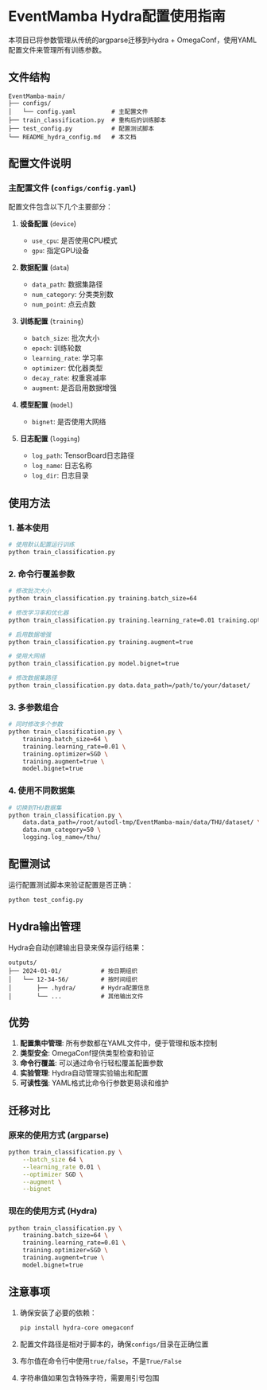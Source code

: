 # EventMamba Hydra配置使用指南

本项目已将参数管理从传统的argparse迁移到Hydra + OmegaConf，使用YAML配置文件来管理所有训练参数。

## 文件结构

```
EventMamba-main/
├── configs/
│   └── config.yaml          # 主配置文件
├── train_classification.py  # 重构后的训练脚本
├── test_config.py           # 配置测试脚本
└── README_hydra_config.md   # 本文档
```

## 配置文件说明

### 主配置文件 (`configs/config.yaml`)

配置文件包含以下几个主要部分：

1. **设备配置** (`device`)
   - `use_cpu`: 是否使用CPU模式
   - `gpu`: 指定GPU设备

2. **数据配置** (`data`)
   - `data_path`: 数据集路径
   - `num_category`: 分类类别数
   - `num_point`: 点云点数

3. **训练配置** (`training`)
   - `batch_size`: 批次大小
   - `epoch`: 训练轮数
   - `learning_rate`: 学习率
   - `optimizer`: 优化器类型
   - `decay_rate`: 权重衰减率
   - `augment`: 是否启用数据增强

4. **模型配置** (`model`)
   - `bignet`: 是否使用大网络

5. **日志配置** (`logging`)
   - `log_path`: TensorBoard日志路径
   - `log_name`: 日志名称
   - `log_dir`: 日志目录

## 使用方法

### 1. 基本使用

```bash
# 使用默认配置运行训练
python train_classification.py
```

### 2. 命令行覆盖参数

```bash
# 修改批次大小
python train_classification.py training.batch_size=64

# 修改学习率和优化器
python train_classification.py training.learning_rate=0.01 training.optimizer=SGD

# 启用数据增强
python train_classification.py training.augment=true

# 使用大网络
python train_classification.py model.bignet=true

# 修改数据集路径
python train_classification.py data.data_path=/path/to/your/dataset/
```

### 3. 多参数组合

```bash
# 同时修改多个参数
python train_classification.py \
    training.batch_size=64 \
    training.learning_rate=0.01 \
    training.optimizer=SGD \
    training.augment=true \
    model.bignet=true
```

### 4. 使用不同数据集

```bash
# 切换到THU数据集
python train_classification.py \
    data.data_path=/root/autodl-tmp/EventMamba-main/data/THU/dataset/ \
    data.num_category=50 \
    logging.log_name=/thu/
```

## 配置测试

运行配置测试脚本来验证配置是否正确：

```bash
python test_config.py
```

## Hydra输出管理

Hydra会自动创建输出目录来保存运行结果：

```
outputs/
├── 2024-01-01/           # 按日期组织
│   └── 12-34-56/         # 按时间组织
│       ├── .hydra/       # Hydra配置信息
│       └── ...           # 其他输出文件
```

## 优势

1. **配置集中管理**: 所有参数都在YAML文件中，便于管理和版本控制
2. **类型安全**: OmegaConf提供类型检查和验证
3. **命令行覆盖**: 可以通过命令行轻松覆盖配置参数
4. **实验管理**: Hydra自动管理实验输出和配置
5. **可读性强**: YAML格式比命令行参数更易读和维护

## 迁移对比

### 原来的使用方式 (argparse)
```bash
python train_classification.py \
    --batch_size 64 \
    --learning_rate 0.01 \
    --optimizer SGD \
    --augment \
    --bignet
```

### 现在的使用方式 (Hydra)
```bash
python train_classification.py \
    training.batch_size=64 \
    training.learning_rate=0.01 \
    training.optimizer=SGD \
    training.augment=true \
    model.bignet=true
```

## 注意事项

1. 确保安装了必要的依赖：
   ```bash
   pip install hydra-core omegaconf
   ```

2. 配置文件路径是相对于脚本的，确保`configs/`目录在正确位置

3. 布尔值在命令行中使用`true/false`，不是`True/False`

4. 字符串值如果包含特殊字符，需要用引号包围